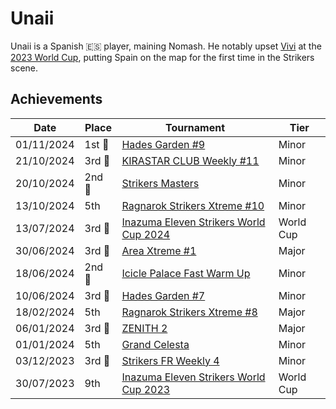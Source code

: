 # Unaii

Unaii is a Spanish :es: player, maining Nomash.
He notably upset [Vivi](../french/vivi.md) at the [2023 World Cup](../../tournaments/worldcup23.md), 
putting Spain on the map for the first time in the Strikers scene.

## Achievements

|Date|Place|Tournament|Tier|
|-|-|-|-|
| 01/11/2024 |1st :1st_place_medal:| [Hades Garden #9](../../tournaments/hg/hg9.md) | Minor |
| 21/10/2024 |3rd :3rd_place_medal:| [KIRASTAR CLUB Weekly #11](../../tournaments/kirastar/kirastar11.md) | Minor |
| 20/10/2024 |2nd :2nd_place_medal:|[Strikers Masters](../../tournaments/misc/masters.md) | Minor |
| 13/10/2024 | 5th | [Ragnarok Strikers Xtreme #10](../../tournaments/ragna/ragnax10.md) | Minor |
| 13/07/2024 |3rd :3rd_place_medal:| [Inazuma Eleven Strikers World Cup 2024](../../tournaments/worldcup24.md) | World Cup |
| 30/06/2024 |3rd :3rd_place_medal:| [Area Xtreme #1](../../tournaments/area/areax1.md) | Major |
| 18/06/2024 |2nd :2nd_place_medal:| [Icicle Palace Fast Warm Up](../../tournaments/icicle/iciclewarmup.md) | Minor |
| 10/06/2024 |3rd :3rd_place_medal:| [Hades Garden #7](../../tournaments/hg/hg7.md) | Minor |
| 18/02/2024 | 5th |[Ragnarok Strikers Xtreme #8](../../tournaments/ragna/ragnax8.md) | Major |
| 06/01/2024 |3rd :3rd_place_medal: | [ZENITH 2](../../tournaments/misc/zenith2.md) | Major |
| 01/01/2024 | 5th | [Grand Celesta](../../tournaments/misc/grandcelesta.md) | Minor |
| 03/12/2023 |3rd :3rd_place_medal:|[Strikers FR Weekly 4](../../tournaments/weeklies/weekly4.md) | Minor |
| 30/07/2023 | 9th | [Inazuma Eleven Strikers World Cup 2023](../../tournaments/worldcup23.md) | World Cup |
